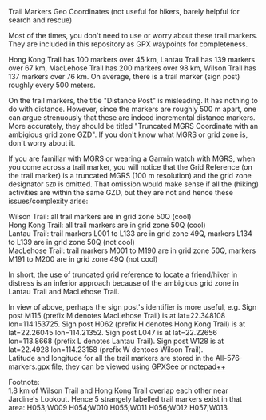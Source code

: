 Trail Markers Geo Coordinates (not useful for hikers, barely helpful for search and rescue)

Most of the times, you don't need to use or worry about these trail markers.
They are included in this repository as GPX waypoints for completeness.

Hong Kong Trail has 100 markers over 45 km, Lantau Trail has 139 markers over 67 km, MacLehose Trail has 200 markers over 98 km, Wilson Trail has 137 markers over 76 km. On average, there is a trail marker (sign post) roughly every 500 meters.

On the trail markers, the title "Distance Post" is misleading. It has nothing to do with distance. However, since the markers are roughly 500 m apart, one can argue strenuously that these are indeed incremental distance markers. More accurately, they should be titled "Truncated MGRS Coordinate with an ambigious grid zone GZD". If you don't know what MGRS or grid zone is, don't worry about it.

If you are familiar with MGRS or wearing a Garmin watch with MGRS, when you come across a trail marker, you will notice that the Grid Reference (on the trail marker) is a truncated MGRS (100 m resolution) and the grid zone designator `GZD` is omitted.
That omission would make sense if all the (hiking) activities are within the same GZD, but they are not and hence these issues/complexity arise:

Wilson Trail: all trail markers are in grid zone 50Q (cool)<br>
Hong Kong Trail: all trail markers are in grid zone 50Q (cool)<br>
Lantau Trail: trail markers L001 to L133 are in grid zone 49Q, markers L134 to L139 are in grid zone 50Q (not cool)<br>
MacLehose Trail: trail markers M001 to M190 are in grid zone 50Q, markers M191 to M200 are in grid zone 49Q (not cool)<br>

In short, the use of truncated grid reference to locate a friend/hiker in distress is an inferior approach because of the ambigious grid zone in Lantau Trail and MacLehose Trail. 

In view of above, perhaps the sign post's identifier is more useful, e.g. Sign post M115 (prefix M denotes MacLehose Trail) is at lat=22.348108 lon=114.153725. Sign post H062 (prefix H denotes Hong Kong Trail) is at lat=22.26045 lon=114.21352. Sign post L047 is at lat=22.22656 lon=113.8668 (prefix L denotes Lantau Trail). Sign post W128 is at lat=22.4928 lon=114.23158 (prefix W dentoes Wilson Trail).<br>
Latitude and longitude for all the trail markers are stored in the All-576-markers.gpx file, they can be viewed using [GPXSee](http://www.gpxsee.org) or [notepad++](https://notepad-plus-plus.org/)

Footnote: <br>1.8 km of Wilson Trail and Hong Kong Trail overlap each other near Jardine's Lookout. Hence 5 strangely labelled trail markers exist in that area: H053;W009 H054;W010 H055;W011 H056;W012 H057;W013
